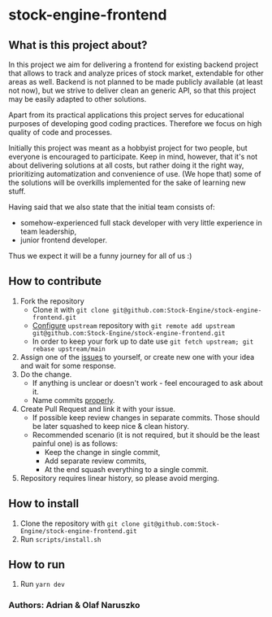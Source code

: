 # stock-engine-frontend

## What is this project about?
In this project we aim for delivering a frontend for existing backend project that allows to track and analyze prices of stock market, extendable for other areas as well.
Backend is not planned to be made publicly available (at least not now), but we strive to deliver clean an generic API, so that this project may be easily adapted to other solutions.

Apart from its practical applications this project serves for educational purposes of developing good coding practices. Therefore we focus on high quality of code and processes.

Initially this project was meant as a hobbyist project for two people, but everyone is encouraged to participate. Keep in mind, however, that it's not about delivering solutions at all costs, but rather doing it the right way, prioritizing automatization and convenience of use. (We hope that) some of the solutions will be overkills implemented for the sake of learning new stuff.

Having said that we also state that the initial team consists of:
* somehow-experienced full stack developer with very little experience in team leadership,
* junior frontend developer.

Thus we expect it will be a funny journey for all of us :)

## How to contribute
1. Fork the repository
    * Clone it with `git clone git@github.com:Stock-Engine/stock-engine-frontend.git`
    * [Configure][1] `upstream` repository with `git remote add upstream git@github.com:Stock-Engine/stock-engine-frontend.git`
    * In order to keep your fork up to date use `git fetch upstream; git rebase upstream/main`
2. Assign one of the [issues][2] to yourself, or create new one with your idea and wait for some response.
3. Do the change.
    * If anything is unclear or doesn't work - feel encouraged to ask about it.
    * Name commits [properly][3].
4. Create Pull Request and link it with your issue.
    * If possible keep review changes in separate commits. Those should be later squashed to keep nice & clean history.
    * Recommended scenario (it is not required, but it should be the least painful one) is as follows:
        * Keep the change in single commit,
        * Add separate review commits,
        * At the end squash everything to a single commit.
5. Repository requires linear history, so please avoid merging.

## How to install
1. Clone the repository with `git clone git@github.com:Stock-Engine/stock-engine-frontend.git`
2. Run `scripts/install.sh`

## How to run
1. Run `yarn dev`

### Authors: Adrian & Olaf Naruszko

[1]: https://docs.github.com/en/github/collaborating-with-issues-and-pull-requests/configuring-a-remote-for-a-fork
[2]: https://github.com/Stock-Engine/stock-engine-frontend/issues
[3]: https://chris.beams.io/posts/git-commit/
